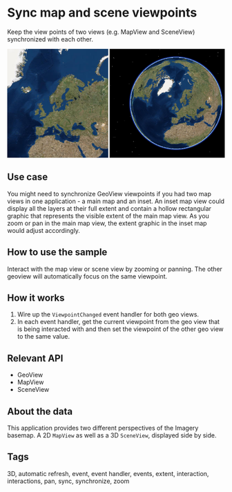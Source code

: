 # Sync map and scene viewpoints

Keep the view points of two views (e.g. MapView and SceneView) synchronized with each other.

![Image of sync map and scene viewpoints](SyncMapAndSceneViewpoints.png)

## Use case

You might need to synchronize GeoView viewpoints if you had two map views in one application - a main map and an inset. An inset map view could display all the layers at their full extent and contain a hollow rectangular graphic that represents the visible extent of the main map view. As you zoom or pan in the main map view, the extent graphic in the inset map would adjust accordingly.

## How to use the sample

Interact with the map view or scene view by zooming or panning. The other geoview will automatically focus on the same viewpoint.

## How it works

1. Wire up the `ViewpointChanged` event handler for both geo views.
2. In each event handler, get the current viewpoint from the geo view that is being interacted with and then set the viewpoint of the other geo view to the same value.

## Relevant API

* GeoView
* MapView
* SceneView

## About the data

This application provides two different perspectives of the Imagery basemap. A 2D `MapView` as well as a 3D `SceneView`, displayed side by side.

## Tags

3D, automatic refresh, event, event handler, events, extent, interaction, interactions, pan, sync, synchronize, zoom
